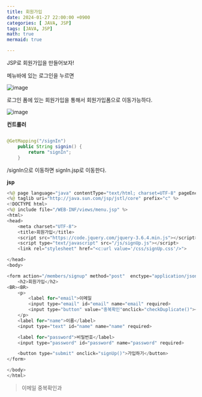 ```yaml
---
title: 회원가입
date: 2024-01-27 22:00:00 +0900
categories: [ JAVA, JSP]
tags: [JAVA, JSP]
math: true
mermaid: true

---
```



JSP로 회원가입을 만들어보자!

메뉴바에 있는 로그인을 누르면 

![image](https://github.com/ararp1006/mainProject/assets/130068083/6e1beaf5-9880-4e73-8e2a-af8e54b94bb4)

로그인 폼에 있는 회원가입을 통해서 회원가입폼으로 이동가능하다.

![image](https://github.com/ararp1006/mainProject/assets/130068083/d535cf0c-2843-4c49-adfc-5590954352f8)


**컨트롤러**

```java

@GetMapping("/signIn")
    public String signin() {
        return "signIn";
    }
```
/signIn으로 이동하면  signIn.jsp로 이동한다.




**jsp**

```java
<%@ page language="java" contentType="text/html; charset=UTF-8" pageEncoding="UTF-8"%>
<%@ taglib uri="http://java.sun.com/jsp/jstl/core" prefix="c" %>
<!DOCTYPE html>
<%@ include file="/WEB-INF/views/menu.jsp" %>
<html>
<head>
    <meta charset="UTF-8">
    <title>회원가입</title>
    <script src="https://code.jquery.com/jquery-3.6.4.min.js"></script>
    <script type="text/javascript" src="/js/signUp.js"></script>
    <link rel="stylesheet" href="<c:url value='/css/signUp.css'/>">

</head>
<body>

<form action="/members/signup" method="post"  enctype="application/json">
    <h2>회원가입</h2>
<BR><BR>
    <p>
        <label for="email">이메일
        <input type="email" id="email" name="email" required>
        <input type="button" value="중복확인"onclick="checkDuplicate()"></label>
    </p>
    <label for="name">이름</label>
    <input type="text" id="name" name="name" required>

    <label for="password">비밀번호</label>
    <input type="password" id="password" name="password" required>

    <button type="submit" onclick="signUp()">가입하기</button>
</form>

</body>
</html>

```

> 이메일 중복확인과 




 